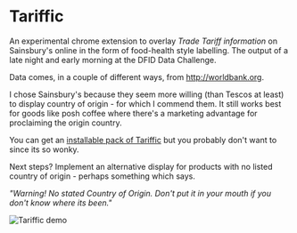 Tariffic
========

An experimental chrome extension to overlay *Trade Tariff information* on Sainsbury's online in the form of food-health style labelling. The output of a late night and early morning at the DFID Data Challenge.

Data comes, in a couple of different ways, from http://worldbank.org.

I chose Sainsbury's because they seem more willing (than Tescos at least) to display country of origin - for which I commend them. It still works best for goods like posh coffee where there's a marketing advantage for proclaiming the origin country.

You can get an [installable pack of Tariffic](https://github.com/downloads/marxian/tariffic/tariffic.crx) but you probably don't want to since its so wonky.

Next steps? Implement an alternative display for products with no listed country of origin - perhaps something which says.

*"Warning! No stated Country of Origin. Don't put it in your mouth if you don't know where its been."*


![Tariffic demo](https://raw.github.com/marxian/tariffic/master/demo.png)